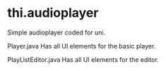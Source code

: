# thi.audioplayer
Simple audioplayer coded for uni. 

Player.java 
Has all UI elements for the basic player. 

PlayListEditor.java
Has all UI elements for the editor. 
